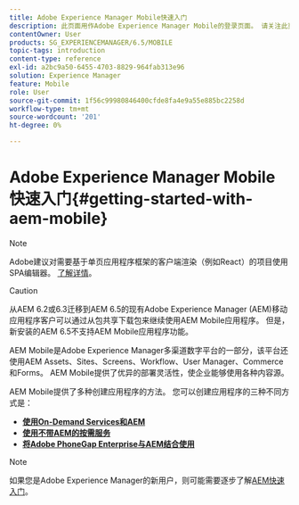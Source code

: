```yaml
---
title: Adobe Experience Manager Mobile快速入门
description: 此页面用作Adobe Experience Manager Mobile的登录页面。 请关注此页面，作为起点，以便您了解创建应用程序的三种不同方法。
contentOwner: User
products: SG_EXPERIENCEMANAGER/6.5/MOBILE
topic-tags: introduction
content-type: reference
exl-id: a2bc9a50-6455-4703-8829-964fab313e96
solution: Experience Manager
feature: Mobile
role: User
source-git-commit: 1f56c99980846400cfde8fa4e9a55e885bc2258d
workflow-type: tm+mt
source-wordcount: '201'
ht-degree: 0%

---
```


# Adobe Experience Manager Mobile快速入门{#getting-started-with-aem-mobile}

>[!NOTE]
>
>Adobe建议对需要基于单页应用程序框架的客户端渲染（例如React）的项目使用SPA编辑器。 [了解详情](/help/sites-developing/spa-overview.md)。

>[!CAUTION]
>
>从AEM 6.2或6.3迁移到AEM 6.5的现有Adobe Experience Manager (AEM)移动应用程序客户可以通过从包共享下载包来继续使用AEM Mobile应用程序。 但是，新安装的AEM 6.5不支持AEM Mobile应用程序功能。

AEM Mobile是Adobe Experience Manager多渠道数字平台的一部分，该平台还使用AEM Assets、Sites、Screens、Workflow、User Manager、Commerce和Forms。 AEM Mobile提供了优异的部署灵活性，使企业能够使用各种内容源。

AEM Mobile提供了多种创建应用程序的方法。 您可以创建应用程序的三种不同方式是：

* **[使用On-Demand Services和AEM](/help/mobile/getting-started-aem-mobile-on-demand.md)**
* **[使用不带AEM的按需服务](https://helpx.adobe.com/digital-publishing-solution/help/aem-mobile-end-of-life-faq.html)**
* **[将Adobe PhoneGap Enterprise与AEM结合使用](/help/mobile/getting-started-aem-mobile-phonegap.md)**

>[!NOTE]
>
>如果您是Adobe Experience Manager的新用户，则可能需要逐步了解[AEM快速入门](/help/sites-deploying/deploy.md)。
